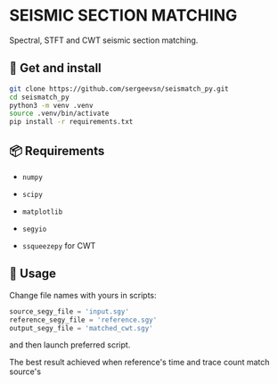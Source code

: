 # SEISMIC SECTION MATCHING

Spectral, STFT and CWT seismic section matching.

## 🚀 Get and install

```bash
git clone https://github.com/sergeevsn/seismatch_py.git
cd seismatch_py
python3 -m venv .venv
source .venv/bin/activate
pip install -r requirements.txt
```

## 📦 Requirements

- ```numpy```

- ```scipy```

- ```matplotlib```

- ```segyio```

- ```ssqueezepy``` for CWT

## 🧪 Usage

Change file names with yours in scripts:

```python
source_segy_file = 'input.sgy'
reference_segy_file = 'reference.sgy'
output_segy_file = 'matched_cwt.sgy'
```

and then launch preferred script.

The best result achieved when reference's time and trace count match source's
